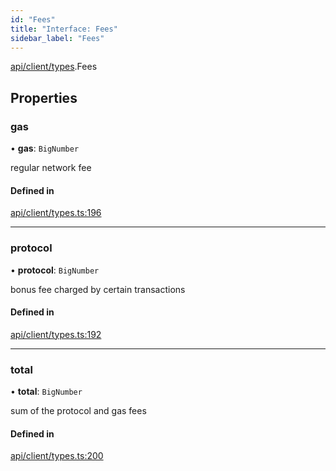 ```yaml
---
id: "Fees"
title: "Interface: Fees"
sidebar_label: "Fees"
---
```


[api/client/types](../../../../../modules/API/Client/Types/Types.md).Fees

## Properties

### gas

• **gas**: `BigNumber`

regular network fee

#### Defined in

[api/client/types.ts:196](https://github.com/PolymeshAssociation/polymesh-sdk/blob/b55e63737/src/api/client/types.ts#L196)

___

### protocol

• **protocol**: `BigNumber`

bonus fee charged by certain transactions

#### Defined in

[api/client/types.ts:192](https://github.com/PolymeshAssociation/polymesh-sdk/blob/b55e63737/src/api/client/types.ts#L192)

___

### total

• **total**: `BigNumber`

sum of the protocol and gas fees

#### Defined in

[api/client/types.ts:200](https://github.com/PolymeshAssociation/polymesh-sdk/blob/b55e63737/src/api/client/types.ts#L200)
